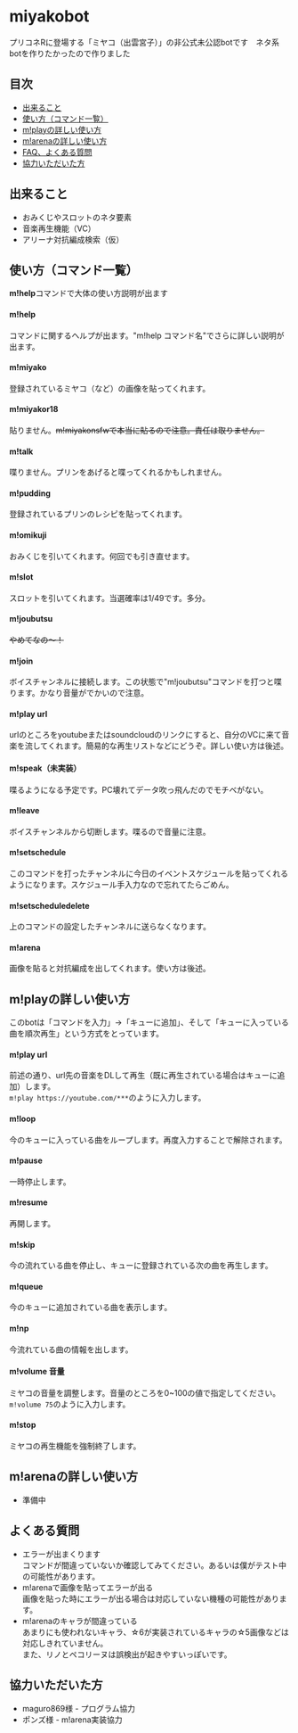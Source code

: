 # miyakobot
プリコネRに登場する「ミヤコ（出雲宮子）」の非公式未公認botです　ネタ系botを作りたかったので作りました
## 目次
* [出来ること](#出来ること)
* [使い方（コマンド一覧）](#使い方コマンド一覧)
* [m!playの詳しい使い方](#mplayの詳しい使い方)
* [m!arenaの詳しい使い方](#marenaの詳しい使い方)
* [FAQ、よくある質問](#FAQよくある質問)
* [協力いただいた方](#協力いただいた方)
## 出来ること
- おみくじやスロットのネタ要素
- 音楽再生機能（VC）
- アリーナ対抗編成検索（仮）
## 使い方（コマンド一覧）
**m!help**コマンドで大体の使い方説明が出ます
#### m!help
コマンドに関するヘルプが出ます。"m!help コマンド名"でさらに詳しい説明が出ます。
#### m!miyako
登録されているミヤコ（など）の画像を貼ってくれます。
#### m!miyakor18
貼りません。~~m!miyakonsfwで本当に貼るので注意。責任は取りません。~~
#### m!talk
喋りません。プリンをあげると喋ってくれるかもしれません。
#### m!pudding
登録されているプリンのレシピを貼ってくれます。
#### m!omikuji
おみくじを引いてくれます。何回でも引き直せます。
#### m!slot
スロットを引いてくれます。当選確率は1/49です。多分。
#### m!joubutsu
~~やめてなの～！~~
#### m!join
ボイスチャンネルに接続します。この状態で"m!joubutsu"コマンドを打つと喋ります。かなり音量がでかいので注意。
#### m!play url
urlのところをyoutubeまたはsoundcloudのリンクにすると、自分のVCに来て音楽を流してくれます。簡易的な再生リストなどにどうぞ。詳しい使い方は後述。
#### m!speak（未実装）
喋るようになる予定です。PC壊れてデータ吹っ飛んだのでモチベがない。
#### m!leave
ボイスチャンネルから切断します。喋るので音量に注意。
#### m!setschedule
このコマンドを打ったチャンネルに今日のイベントスケジュールを貼ってくれるようになります。スケジュール手入力なので忘れてたらごめん。
#### m!setscheduledelete
上のコマンドの設定したチャンネルに送らなくなります。
#### m!arena
画像を貼ると対抗編成を出してくれます。使い方は後述。
## m!playの詳しい使い方
このbotは「コマンドを入力」→「キューに追加」、そして「キューに入っている曲を順次再生」という方式をとっています。<br>
#### m!play url
前述の通り、url先の音楽をDLして再生（既に再生されている場合はキューに追加）します。<br>
`m!play https://youtube.com/***`のように入力します。
#### m!loop
今のキューに入っている曲をループします。再度入力することで解除されます。
#### m!pause
一時停止します。
#### m!resume
再開します。
#### m!skip
今の流れている曲を停止し、キューに登録されている次の曲を再生します。
#### m!queue
今のキューに追加されている曲を表示します。
#### m!np
今流れている曲の情報を出します。
#### m!volume 音量
ミヤコの音量を調整します。音量のところを0~100の値で指定してください。<br>
`m!volume 75`のように入力します。
#### m!stop
ミヤコの再生機能を強制終了します。
## m!arenaの詳しい使い方
- 準備中
## よくある質問
- エラーが出まくります<br>コマンドが間違っていないか確認してみてください。あるいは僕がテスト中の可能性があります。
- m!arenaで画像を貼ってエラーが出る<br>画像を貼った時にエラーが出る場合は対応していない機種の可能性があります。
- m!arenaのキャラが間違っている<br>あまりにも使われないキャラ、☆6が実装されているキャラの☆5画像などは対応しきれていません。<br>また、リノとペコリーヌは誤検出が起きやすいっぽいです。
## 協力いただいた方
- maguro869様 - プログラム協力
- ポンズ様 - m!arena実装協力